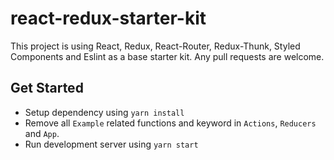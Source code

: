 # react-redux-starter-kit
This project is using React, Redux, React-Router, Redux-Thunk, Styled Components and Eslint as a base starter kit. Any pull requests are welcome.

## Get Started
- Setup dependency using `yarn install`
- Remove all `Example` related functions and keyword in `Actions`, `Reducers` and `App`.
- Run development server using `yarn start`
